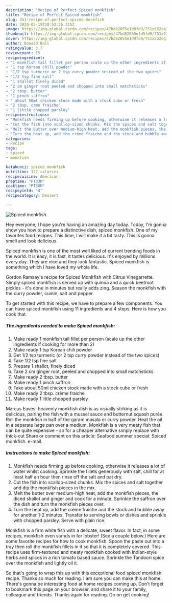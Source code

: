 ```yaml
---
description: "Recipe of Perfect Spiced monkfish"
title: "Recipe of Perfect Spiced monkfish"
slug: 353-recipe-of-perfect-spiced-monkfish
date: 2020-05-19T10:53:36.315Z
image: https://img-global.cpcdn.com/recipes/47bd82055e1d9fd9/751x532cq70/spiced-monkfish-recipe-main-photo.jpg
thumbnail: https://img-global.cpcdn.com/recipes/47bd82055e1d9fd9/751x532cq70/spiced-monkfish-recipe-main-photo.jpg
cover: https://img-global.cpcdn.com/recipes/47bd82055e1d9fd9/751x532cq70/spiced-monkfish-recipe-main-photo.jpg
author: Donald Ball
ratingvalue: 3.7
reviewcount: 15
recipeingredient:
- "1 monkfish tail fillet per person scale up the other ingredients if cooking for more than 2"
- "1 tsp Korean chili powder"
- "1/2 tsp turmeric or 2 tsp curry powder instead of the two spices"
- "1/2 tsp fine salt"
- "1 shallot finely diced"
- "2 cm ginger root peeled and chopped into small matchsticks"
- "2 tbsp. butter"
- "1 pinch saffron"
- " about 50ml chicken stock made with a stock cube or fresh"
- "2 tbsp. crme fraiche"
- "1 little chopped parsley"
recipeinstructions:
- "Monkfish needs firming up before cooking, otherwise it releases a lot of water whilst cooking. Sprinkle the fillets generously with salt, chill for at least half an hour then rinse off the salt and pat dry."
- "Cut the fish into scallop-sized chunks. Mix the spices and salt together and dip the monkfish pieces in the mix."
- "Melt the butter over medium-high heat, add the monkfish pieces, the diced shallot and ginger and cook for a minute. Sprinkle the saffron over the dish and turn the monkfish pieces over."
- "Turn the heat up, add the crème fraiche and the stock and bubble away for another 1-2 minutes. Transfer to serving bowls or dishes and sprinkle with chopped parsley. Serve with plain rice."
categories:
- Recipe
tags:
- spiced
- monkfish

katakunci: spiced monkfish 
nutrition: 122 calories
recipecuisine: American
preptime: "PT33M"
cooktime: "PT30M"
recipeyield: "4"
recipecategory: Dessert

---
```



![Spiced monkfish](https://img-global.cpcdn.com/recipes/47bd82055e1d9fd9/751x532cq70/spiced-monkfish-recipe-main-photo.jpg)

Hey everyone, I hope you're having an amazing day today. Today, I'm gonna show you how to prepare a distinctive dish, spiced monkfish. One of my favorites food recipes. This time, I will make it a bit tasty. This is gonna smell and look delicious.

Spiced monkfish is one of the most well liked of current trending foods in the world. It is easy, it is fast, it tastes delicious. It's enjoyed by millions every day. They are nice and they look fantastic. Spiced monkfish is something which I have loved my whole life.

Gordon Ramsay&#39;s recipe for Spiced Monkfish with Citrus Vinegarrette. Simply spiced monkfish is served up with quinoa and a quick beetroot pickles - it&#39;s done in minutes but really adds zing. Season the monkfish with the curry powder, cumin, salt and pepper.


To get started with this recipe, we have to prepare a few components. You can have spiced monkfish using 11 ingredients and 4 steps. Here is how you cook that.

<!--inarticleads1-->

##### The ingredients needed to make Spiced monkfish:

1. Make ready 1 monkfish tail fillet per person (scale up the other ingredients if cooking for more than 2)
1. Make ready 1 tsp Korean chili powder
1. Get 1/2 tsp turmeric (or 2 tsp curry powder instead of the two spices)
1. Take 1/2 tsp fine salt
1. Prepare 1 shallot, finely diced
1. Take 2 cm ginger root, peeled and chopped into small matchsticks
1. Make ready 2 tbsp. butter
1. Make ready 1 pinch saffron
1. Take  about 50ml chicken stock made with a stock cube or fresh
1. Make ready 2 tbsp. crème fraiche
1. Make ready 1 little chopped parsley


Marcus Eaves&#39; heavenly monkfish dish is as visually striking as it is delicious, pairing the fish with a mussel sauce and butternut squash purée. Roll the monkfish in half of the garam masala or curry powder. Heat the oil in a separate large pan over a medium. Monkfish is a very meaty fish that can be quite expensive - so for a cheaper alternative simply replace with thick-cut Share or comment on this article: Seafood summer special: Spiced monkfish. e-mail. 

<!--inarticleads2-->

##### Instructions to make Spiced monkfish:

1. Monkfish needs firming up before cooking, otherwise it releases a lot of water whilst cooking. Sprinkle the fillets generously with salt, chill for at least half an hour then rinse off the salt and pat dry.
1. Cut the fish into scallop-sized chunks. Mix the spices and salt together and dip the monkfish pieces in the mix.
1. Melt the butter over medium-high heat, add the monkfish pieces, the diced shallot and ginger and cook for a minute. Sprinkle the saffron over the dish and turn the monkfish pieces over.
1. Turn the heat up, add the crème fraiche and the stock and bubble away for another 1-2 minutes. Transfer to serving bowls or dishes and sprinkle with chopped parsley. Serve with plain rice.


Monkfish is a firm white fish with a delicate, sweet flavor. In fact, in some recipes, monkfish even stands in for lobster! (See a couple below.) Here are some favorite recipes for how to cook monkfish. Spoon the paste out into a tray then roll the monkfish fillets in it so that it is completely covered. This recipe uses firm-textured and meaty monkfish cooked with Indian-style herbs and spices in a rich tomato based sauce. Sprinkle the Tandoori spice over the monkfish and lightly oil it. 

So that's going to wrap this up with this exceptional food spiced monkfish recipe. Thanks so much for reading. I am sure you can make this at home. There's gonna be interesting food at home recipes coming up. Don't forget to bookmark this page on your browser, and share it to your family, colleague and friends. Thanks again for reading. Go on get cooking!
